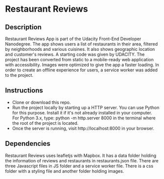 # Restaurant Reviews

## Description
Restaurant Reviews App is part of the Udacity Front-End Developer Nanodegree. The app shows users a list of restaurants in their area, filtered by neighborhoods and various cuisines. It also shows geographic location and customer's reviews.
A starting code was given by UDACITY. The project has been converted from static to a mobile-ready web application with accessibility. Images were optimized to give the app a faster loading. In order to create an offline experience for users, a service worker was added to the project.

## Instructions
- Clone or download this repo.
- Run the project locally by starting up a HTTP server. You can use Python for this purpose. Install it if it's not already installed in your computer. For Python 3.x, type: python -m http.server 8000 in the terminal where the root of the project is located. 
- Once the server is running, visit http://localhost:8000 in your browser.

## Dependencies
Restaurant Reviews uses leafletjs with Mapbox. It has a data folder holding the information of reviews and restaurants in restaurants.json file. There are three Javascript files in JS folder and a service worker file. There is a css folder with a styling file and another folder holding images. 
